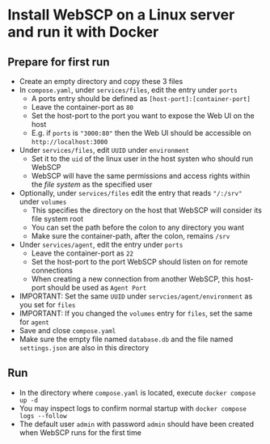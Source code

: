 # Install WebSCP on a Linux server and run it with Docker

## Prepare for first run
- Create an empty directory and copy these 3 files
- In `compose.yaml`, under `services/files`, edit the entry under `ports`
  - A ports entry should be defined as `[host-port]:[container-port]`
  - Leave the container-port as `80`
  - Set the host-port to the port you want to expose the Web UI on the host
  - E.g. if `ports` is `"3000:80"` then the Web UI should be accessible on `http://localhost:3000`
- Under `services/files`, edit `UUID` under `environment`
  - Set it to the `uid` of the linux user in the host systen who should run WebSCP
  - WebSCP will have the same permissions and access rights within the _file system_ as the specified user
- Optionally, under `services/files` edit the entry that reads `"/:/srv"` under `volumes`
  - This specifies the directory on the host that WebSCP will consider its file system root
  - You can set the path before the colon to any directory you want
  - Make sure the container-path, after the colon, remains `/srv`
- Under `services/agent`, edit the entry under `ports`
  - Leave the container-port as `22`
  - Set the host-port to the port WebSCP should listen on for remote connections
  - When creating a new connection from another WebSCP, this host-port should be used as `Agent Port`
- IMPORTANT: Set the same `UUID` under `servcies/agent/environment` as you set for `files`
- IMPORTANT: If you changed the `volumes` entry for `files`, set the same for `agent` 
- Save and close `compose.yaml`
- Make sure the empty file named `database.db` and the file named `settings.json` are also in this directory 

## Run
- In the directory where `compose.yaml` is located, execute `docker compose up -d`
- You may inspect logs to confirm normal startup with `docker compose logs --follow`
- The default user `admin` with password `admin` should have been created when WebSCP runs for the first time

